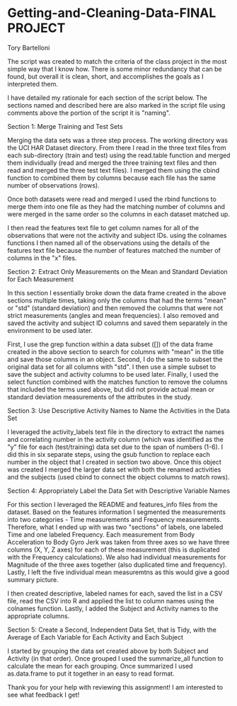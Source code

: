 # Getting-and-Cleaning-Data-FINAL PROJECT
Tory Bartelloni

The script was created to match the criteria of the class project in the most simple way that I know how. There is some minor redundancy that can be found, but overall it is clean, short, and accomplishes the goals as I interpreted them.

I have detailed my rationale for each section of the script below. The sections named and described here are also marked in the script file using comments above the portion of the script it is "naming".

Section 1: Merge Training and Test Sets

Merging the data sets was a three step process. The working directory was the UCI HAR Dataset directory. From there I read in the three text files from each sub-directory (train and test) using the read.table function and merged them individually (read and merged the three training text files and then read and merged the three test text files). I merged them using the cbind function to combined them by columns because each file has the same number of observations (rows). 

Once both datasets were read and merged I used the rbind functions to merge them into one file as they had the matching number of columns and were merged in the same order so the columns in each dataset matched up.

I then read the features text file to get column names for all of the observations that were not the activity and subject IDs. using the colnames functions I then named all of the observations using the details of the features text file because the number of features matched the number of columns in the "x" files.


Section 2: Extract Only Measurements on the Mean and Standard Deviation for Each Measurement

In this section I essentially broke down the data frame created in the above sections multiple times, taking only the columns that had the terms "mean" or "std" (standard deviation) and then removed the columns that were not strict measurements (angles and mean frequencies). I also removed and saved the activity and subject ID columns and saved them separately in the environment to be used later.

First, I use the grep function within a data subset ([]) of the data frame created in the above section to search for columns with "mean" in the title and save those columns in an object. Second, I do the same to subset the original data set for all columns with "std". I then use a simple subset to save the subject and activity columns to be used later. Finally, I used the select function combined with the matches function to remove the columns that included the terms used above, but did not provide actual mean or standard deviation measurements of the attributes in the study.


Section 3: Use Descriptive Activity Names to Name the Activities in the Data Set

I leveraged the activity_labels text file in the directory to extract the names and correlating number in the activity column (which was identified as the "y" file for each (test/training) data set due to the span of numbers (1-6). I did this in six separate steps, using the gsub function to replace each number in the object that I created in section two above. Once this object was created I merged the larger data set with both the renamed activities and the subjects (used cbind to connect the object columns to match rows).


Section 4: Appropriately Label the Data Set with Descriptive Variable Names

For this section I leveraged the README and features_info files from the dataset. Based on the features information I segmented the measurements into two categories - Time measurements and Frequency measurements. Therefore, what I ended up with was two "sections" of labels, one labeled Time and one labeled Frequency. Each measurement from Body Acceleration to Body Gyro Jerk was taken from three axes so we have three columns (X, Y, Z axes) for each of these measurement (this is duplicated with the Frequency calculations). We also had individual measurements for Magnitude of the three axes together (also duplicated time and frequency). Lastly, I left the five individual mean measuremtns as this would give a good summary picture.

I then created descriptive, labeled names for each, saved the list in a CSV file, read the CSV into R and applied the list to column names using the colnames function. Lastly, I added the Subject and Activity names to the appropriate columns.


Section 5: Create a Second, Independent Data Set, that is Tidy, with the Average of Each Variable for Each Activity and Each Subject

I started by grouping the data set created above by both Subject and Activity (in that order). Once grouped I used the summarize_all function to calculate the mean for each grouping. Once summarized I used as.data.frame to put it together in an easy to read format.

Thank you for your help with reviewing this assignment! I am interested to see what feedback I get!

